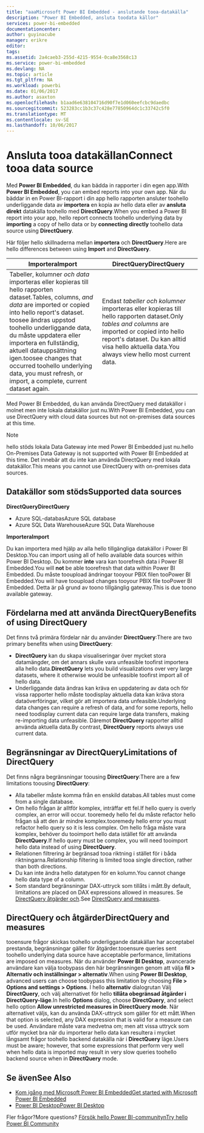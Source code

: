 ```yaml
---
title: "aaaMicrosoft Power BI Embedded - anslutande tooa-datakälla"
description: "Power BI Embedded, ansluta toodata källor"
services: power-bi-embedded
documentationcenter: 
author: guyinacube
manager: erikre
editor: 
tags: 
ms.assetid: 2a4caeb3-255d-4215-9554-0ca8e3568c13
ms.service: power-bi-embedded
ms.devlang: NA
ms.topic: article
ms.tgt_pltfrm: NA
ms.workload: powerbi
ms.date: 01/06/2017
ms.author: asaxton
ms.openlocfilehash: b1aad6e638104716d90f7e1d060eefcbc9daedbc
ms.sourcegitcommit: 523283cc1b3c37c428e77850964dc1c33742c5f0
ms.translationtype: MT
ms.contentlocale: sv-SE
ms.lasthandoff: 10/06/2017
---
```

# <a name="connect-tooa-data-source"></a><span data-ttu-id="02991-103">Ansluta tooa datakällan</span><span class="sxs-lookup"><span data-stu-id="02991-103">Connect tooa data source</span></span>
<span data-ttu-id="02991-104">Med **Power BI Embedded**, du kan bädda in rapporter i din egen app.</span><span class="sxs-lookup"><span data-stu-id="02991-104">With **Power BI Embedded**, you can embed reports into your own app.</span></span> <span data-ttu-id="02991-105">När du bäddar in en Power BI-rapport i din app hello rapporten ansluter toohello underliggande data av **importera** en kopia av hello data eller av **ansluta direkt** datakälla toohello med  **DirectQuery**.</span><span class="sxs-lookup"><span data-stu-id="02991-105">When you embed a Power BI report into your app, hello report connects toohello underlying data by **importing** a copy of hello data or by **connecting directly** toohello data source using **DirectQuery**.</span></span>

<span data-ttu-id="02991-106">Här följer hello skillnaderna mellan **importera** och **DirectQuery**.</span><span class="sxs-lookup"><span data-stu-id="02991-106">Here are hello differences between using **Import** and **DirectQuery**.</span></span>

| <span data-ttu-id="02991-107">Importera</span><span class="sxs-lookup"><span data-stu-id="02991-107">Import</span></span> | <span data-ttu-id="02991-108">DirectQuery</span><span class="sxs-lookup"><span data-stu-id="02991-108">DirectQuery</span></span> |
| --- | --- |
| <span data-ttu-id="02991-109">Tabeller, kolumner *och data* importeras eller kopieras till hello rapporten dataset.</span><span class="sxs-lookup"><span data-stu-id="02991-109">Tables, columns, *and data* are imported or copied into hello report's dataset.</span></span> <span data-ttu-id="02991-110">toosee ändras uppstod toohello underliggande data, du måste uppdatera eller importera en fullständig, aktuell datauppsättning igen.</span><span class="sxs-lookup"><span data-stu-id="02991-110">toosee changes that occurred toohello underlying data, you must refresh, or import, a complete, current dataset again.</span></span> |<span data-ttu-id="02991-111">Endast *tabeller och kolumner* importeras eller kopieras till hello rapporten dataset.</span><span class="sxs-lookup"><span data-stu-id="02991-111">Only *tables and columns* are imported or copied into hello report's dataset.</span></span> <span data-ttu-id="02991-112">Du kan alltid visa hello aktuella data.</span><span class="sxs-lookup"><span data-stu-id="02991-112">You always view hello most current data.</span></span> |

<span data-ttu-id="02991-113">Med Power BI Embedded, du kan använda DirectQuery med datakällor i molnet men inte lokala datakällor just nu.</span><span class="sxs-lookup"><span data-stu-id="02991-113">With Power BI Embedded, you can use DirectQuery with cloud data sources but not on-premises data sources at this time.</span></span>

> [!NOTE]
> <span data-ttu-id="02991-114">hello stöds lokala Data Gateway inte med Power BI Embedded just nu.</span><span class="sxs-lookup"><span data-stu-id="02991-114">hello On-Premises Data Gateway is not supported with Power BI Embedded at this time.</span></span> <span data-ttu-id="02991-115">Det innebär att du inte kan använda DirectQuery med lokala datakällor.</span><span class="sxs-lookup"><span data-stu-id="02991-115">This means you cannot use DirectQuery with on-premises data sources.</span></span>

## <a name="supported-data-sources"></a><span data-ttu-id="02991-116">Datakällor som stöds</span><span class="sxs-lookup"><span data-stu-id="02991-116">Supported data sources</span></span>

<span data-ttu-id="02991-117">**DirectQuery**</span><span class="sxs-lookup"><span data-stu-id="02991-117">**DirectQuery**</span></span>
* <span data-ttu-id="02991-118">Azure SQL-databas</span><span class="sxs-lookup"><span data-stu-id="02991-118">Azure SQL database</span></span>
* <span data-ttu-id="02991-119">Azure SQL Data Warehouse</span><span class="sxs-lookup"><span data-stu-id="02991-119">Azure SQL Data Warehouse</span></span>

<span data-ttu-id="02991-120">**Importera**</span><span class="sxs-lookup"><span data-stu-id="02991-120">**Import**</span></span>

<span data-ttu-id="02991-121">Du kan importera med hjälp av alla hello tillgängliga datakällor i Power BI Desktop.</span><span class="sxs-lookup"><span data-stu-id="02991-121">You can import using all of hello available data sources within Power BI Desktop.</span></span> <span data-ttu-id="02991-122">Du kommer **inte** vara kan toorefresh data i Power BI Embedded.</span><span class="sxs-lookup"><span data-stu-id="02991-122">You will **not** be able toorefresh that data within Power BI Embedded.</span></span> <span data-ttu-id="02991-123">Du måste tooupload ändringar tooyour PBIX filen tooPower BI Embedded.</span><span class="sxs-lookup"><span data-stu-id="02991-123">You will have tooupload changes tooyour PBIX file tooPower BI Embedded.</span></span> <span data-ttu-id="02991-124">Detta är på grund av toono tillgänglig gateway.</span><span class="sxs-lookup"><span data-stu-id="02991-124">This is due toono available gateway.</span></span> 

## <a name="benefits-of-using-directquery"></a><span data-ttu-id="02991-125">Fördelarna med att använda DirectQuery</span><span class="sxs-lookup"><span data-stu-id="02991-125">Benefits of using DirectQuery</span></span>
<span data-ttu-id="02991-126">Det finns två primära fördelar när du använder **DirectQuery**:</span><span class="sxs-lookup"><span data-stu-id="02991-126">There are two primary benefits when using **DirectQuery**:</span></span>

* <span data-ttu-id="02991-127">**DirectQuery** kan du skapa visualiseringar över mycket stora datamängder, om det annars skulle vara unfeasible toofirst importera alla hello data.</span><span class="sxs-lookup"><span data-stu-id="02991-127">**DirectQuery** lets you build visualizations over very large datasets, where it otherwise would be unfeasible toofirst import all of hello data.</span></span>
* <span data-ttu-id="02991-128">Underliggande data ändras kan kräva en uppdatering av data och för vissa rapporter hello måste toodisplay aktuella data kan kräva stora dataöverföringar, vilket gör att importera data unfeasible.</span><span class="sxs-lookup"><span data-stu-id="02991-128">Underlying data changes can require a refresh of data, and for some reports, hello need toodisplay current data can require large data transfers, making re-importing data unfeasible.</span></span> <span data-ttu-id="02991-129">Däremot **DirectQuery** rapporter alltid använda aktuella data.</span><span class="sxs-lookup"><span data-stu-id="02991-129">By contrast, **DirectQuery** reports always use current data.</span></span>

## <a name="limitations-of-directquery"></a><span data-ttu-id="02991-130">Begränsningar av DirectQuery</span><span class="sxs-lookup"><span data-stu-id="02991-130">Limitations of DirectQuery</span></span>
   <span data-ttu-id="02991-131">Det finns några begränsningar toousing **DirectQuery**:</span><span class="sxs-lookup"><span data-stu-id="02991-131">There are a few limitations toousing **DirectQuery**:</span></span>

* <span data-ttu-id="02991-132">Alla tabeller måste komma från en enskild databas.</span><span class="sxs-lookup"><span data-stu-id="02991-132">All tables must come from a single database.</span></span>
* <span data-ttu-id="02991-133">Om hello frågan är alltför komplex, inträffar ett fel.</span><span class="sxs-lookup"><span data-stu-id="02991-133">If hello query is overly complex, an error will occur.</span></span> <span data-ttu-id="02991-134">tooremedy hello fel du måste refactor hello frågan så att den är mindre komplex.</span><span class="sxs-lookup"><span data-stu-id="02991-134">tooremedy hello error you must refactor hello query so it is less complex.</span></span> <span data-ttu-id="02991-135">Om hello fråga måste vara komplex, behöver du tooimport hello data istället för att använda **DirectQuery**.</span><span class="sxs-lookup"><span data-stu-id="02991-135">If hello query must be complex, you will need tooimport hello data instead of using **DirectQuery**.</span></span>
* <span data-ttu-id="02991-136">Relationen filtrering är begränsad tooa riktning i stället för i båda riktningarna.</span><span class="sxs-lookup"><span data-stu-id="02991-136">Relationship filtering is limited tooa single direction, rather than both directions.</span></span>
* <span data-ttu-id="02991-137">Du kan inte ändra hello datatypen för en kolumn.</span><span class="sxs-lookup"><span data-stu-id="02991-137">You cannot change hello data type of a column.</span></span>
* <span data-ttu-id="02991-138">Som standard begränsningar DAX-uttryck som tillåts i mått.</span><span class="sxs-lookup"><span data-stu-id="02991-138">By default, limitations are placed on DAX expressions allowed in measures.</span></span> <span data-ttu-id="02991-139">Se [DirectQuery åtgärder och](#measures).</span><span class="sxs-lookup"><span data-stu-id="02991-139">See [DirectQuery and measures](#measures).</span></span>

<a name="measures"/>

## <a name="directquery-and-measures"></a><span data-ttu-id="02991-140">DirectQuery och åtgärder</span><span class="sxs-lookup"><span data-stu-id="02991-140">DirectQuery and measures</span></span>
<span data-ttu-id="02991-141">tooensure frågor skickas toohello underliggande datakällan har acceptabel prestanda, begränsningar gäller för åtgärder.</span><span class="sxs-lookup"><span data-stu-id="02991-141">tooensure queries sent toohello underlying data source have acceptable performance, limitations are imposed on measures.</span></span> <span data-ttu-id="02991-142">När du använder **Power BI Desktop**, avancerade användare kan välja toobypass den här begränsningen genom att välja **fil > Alternativ och inställningar > alternativ**.</span><span class="sxs-lookup"><span data-stu-id="02991-142">When using **Power BI Desktop**, advanced users can choose toobypass this limitation by choosing **File > Options and settings > Options**.</span></span> <span data-ttu-id="02991-143">I hello **alternativ** dialogrutan Välj **DirectQuery**, och välj alternativet för hello **tillåta obegränsad åtgärder i DirectQuery-läge**.</span><span class="sxs-lookup"><span data-stu-id="02991-143">In hello **Options** dialog, choose **DirectQuery**, and select hello option **Allow unrestricted measures in DirectQuery mode**.</span></span> <span data-ttu-id="02991-144">När alternativet väljs, kan du använda DAX-uttryck som gäller för ett mått.</span><span class="sxs-lookup"><span data-stu-id="02991-144">When that option is selected, any DAX expression that is valid for a measure can be used.</span></span> <span data-ttu-id="02991-145">Användare måste vara medvetna om; men att vissa uttryck som utför mycket bra när du importerar hello data kan resultera i mycket långsamt frågor toohello backend datakälla när i **DirectQuery** läge.</span><span class="sxs-lookup"><span data-stu-id="02991-145">Users must be aware; however, that some expressions that perform very well when hello data is imported may result in very slow queries toohello backend source when in **DirectQuery** mode.</span></span> 

## <a name="see-also"></a><span data-ttu-id="02991-146">Se även</span><span class="sxs-lookup"><span data-stu-id="02991-146">See Also</span></span>
* [<span data-ttu-id="02991-147">Kom igång med Microsoft Power BI Embedded</span><span class="sxs-lookup"><span data-stu-id="02991-147">Get started with Microsoft Power BI Embedded</span></span>](power-bi-embedded-get-started.md)
* [<span data-ttu-id="02991-148">Power BI Desktop</span><span class="sxs-lookup"><span data-stu-id="02991-148">Power BI Desktop</span></span>](https://powerbi.microsoft.com/documentation/powerbi-desktop-get-the-desktop/)

<span data-ttu-id="02991-149">Fler frågor?</span><span class="sxs-lookup"><span data-stu-id="02991-149">More questions?</span></span> [<span data-ttu-id="02991-150">Försök hello Power BI-communityn</span><span class="sxs-lookup"><span data-stu-id="02991-150">Try hello Power BI Community</span></span>](http://community.powerbi.com/)

